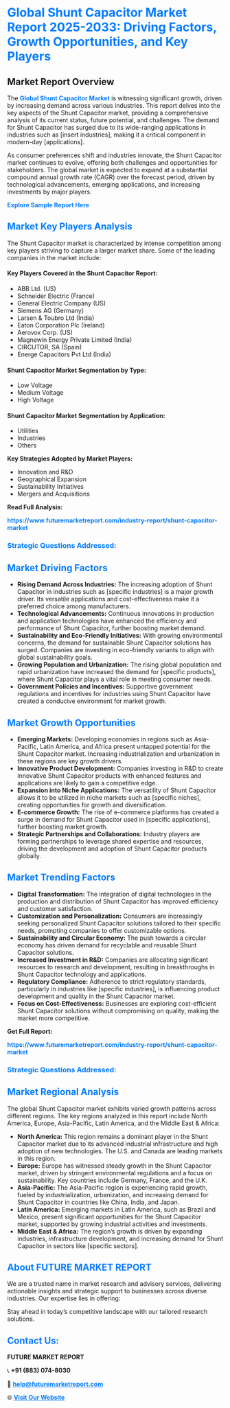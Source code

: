 <h1 style="color: #007BFF;">Global Shunt Capacitor Market Report 2025-2033: Driving Factors, Growth Opportunities, and Key Players</h1>

<section id="overview">
<h2>Market Report Overview</h2>
<p>The <a href="https://www.futuremarketreport.com/industry-report/shunt-capacitor-market" style="color: #007BFF; text-decoration: none;"><strong>Global Shunt Capacitor Market</strong></a> is witnessing significant growth, driven by increasing demand across various industries. This report delves into the key aspects of the Shunt Capacitor market, providing a comprehensive analysis of its current status, future potential, and challenges. The demand for Shunt Capacitor has surged due to its wide-ranging applications in industries such as [insert industries], making it a critical component in modern-day [applications].</p>
<p>As consumer preferences shift and industries innovate, the Shunt Capacitor market continues to evolve, offering both challenges and opportunities for stakeholders. The global market is expected to expand at a substantial compound annual growth rate (CAGR) over the forecast period, driven by technological advancements, emerging applications, and increasing investments by major players.</p>
</section>

<section id="overview">
<p><a href="https://www.futuremarketreport.com/request-sample/reportId=63051" style="color: #007BFF; text-decoration: none;"><strong>Explore Sample Report Here</strong></a></p>
</section>

<section id="key-players">
<h2 style="color: #007BFF;">Market Key Players Analysis</h2>
<p>The Shunt Capacitor market is characterized by intense competition among key players striving to capture a larger market share. Some of the leading companies in the market include:</p>
<h4>Key Players Covered in the Shunt Capacitor Report:</h4>
<ul><li>ABB Ltd. (US)</li><li>Schneider Electric (France)</li><li>General Electric Company (US)</li><li>Siemens AG (Germany)</li><li>Larsen &amp; Toubro Ltd (India)</li><li>Eaton Corporation Plc (Ireland)</li><li>Aerovox Corp. (US)</li><li>Magnewin Energy Private Limited (India)</li><li>CIRCUTOR, SA (Spain)</li><li>Energe Capacitors Pvt Ltd (India)</li></ul>
<h4>Shunt Capacitor Market Segmentation by Type:</h4>
<ul><li>Low Voltage</li><li>Medium Voltage</li><li>High Voltage</li></ul>

<h4>Shunt Capacitor Market Segmentation by Application:</h4>
<ul><li>Utilities</li><li>Industries</li><li>Others</li></ul>
<p><strong>Key Strategies Adopted by Market Players:</strong></p>
<ul>
<li>Innovation and R&D</li>
<li>Geographical Expansion</li>
<li>Sustainability Initiatives</li>
<li>Mergers and Acquisitions</li>
</ul>
</section>

<section>
<p><strong>Read Full Analysis: </strong></p><a href="https://www.futuremarketreport.com/industry-report/shunt-capacitor-market" style="color: #007BFF; text-decoration: none;"><strong>https://www.futuremarketreport.com/industry-report/shunt-capacitor-market</strong></a>
<h3 style="color: #007BFF;">Strategic Questions Addressed:</h3>
</section>

<section id="driving-factors">
<h2 style="color: #007BFF;">Market Driving Factors</h2>
<ul>
<li><strong>Rising Demand Across Industries:</strong> The increasing adoption of Shunt Capacitor in industries such as [specific industries] is a major growth driver. Its versatile applications and cost-effectiveness make it a preferred choice among manufacturers.</li>
<li><strong>Technological Advancements:</strong> Continuous innovations in production and application technologies have enhanced the efficiency and performance of Shunt Capacitor, further boosting market demand.</li>
<li><strong>Sustainability and Eco-Friendly Initiatives:</strong> With growing environmental concerns, the demand for sustainable Shunt Capacitor solutions has surged. Companies are investing in eco-friendly variants to align with global sustainability goals.</li>
<li><strong>Growing Population and Urbanization:</strong> The rising global population and rapid urbanization have increased the demand for [specific products], where Shunt Capacitor plays a vital role in meeting consumer needs.</li>
<li><strong>Government Policies and Incentives:</strong> Supportive government regulations and incentives for industries using Shunt Capacitor have created a conducive environment for market growth.</li>
</ul>
</section>

<section id="growth-opportunities">
<h2 style="color: #007BFF;">Market Growth Opportunities</h2>
<ul>
<li><strong>Emerging Markets:</strong> Developing economies in regions such as Asia-Pacific, Latin America, and Africa present untapped potential for the Shunt Capacitor market. Increasing industrialization and urbanization in these regions are key growth drivers.</li>
<li><strong>Innovative Product Development:</strong> Companies investing in R&D to create innovative Shunt Capacitor products with enhanced features and applications are likely to gain a competitive edge.</li>
<li><strong>Expansion into Niche Applications:</strong> The versatility of Shunt Capacitor allows it to be utilized in niche markets such as [specific niches], creating opportunities for growth and diversification.</li>
<li><strong>E-commerce Growth:</strong> The rise of e-commerce platforms has created a surge in demand for Shunt Capacitor used in [specific applications], further boosting market growth.</li>
<li><strong>Strategic Partnerships and Collaborations:</strong> Industry players are forming partnerships to leverage shared expertise and resources, driving the development and adoption of Shunt Capacitor products globally.</li>
</ul>
</section>

<section id="trending-factors">
<h2 style="color: #007BFF;">Market Trending Factors</h2>
<ul>
<li><strong>Digital Transformation:</strong> The integration of digital technologies in the production and distribution of Shunt Capacitor has improved efficiency and customer satisfaction.</li>
<li><strong>Customization and Personalization:</strong> Consumers are increasingly seeking personalized Shunt Capacitor solutions tailored to their specific needs, prompting companies to offer customizable options.</li>
<li><strong>Sustainability and Circular Economy:</strong> The push towards a circular economy has driven demand for recyclable and reusable Shunt Capacitor solutions.</li>
<li><strong>Increased Investment in R&D:</strong> Companies are allocating significant resources to research and development, resulting in breakthroughs in Shunt Capacitor technology and applications.</li>
<li><strong>Regulatory Compliance:</strong> Adherence to strict regulatory standards, particularly in industries like [specific industries], is influencing product development and quality in the Shunt Capacitor market.</li>
<li><strong>Focus on Cost-Effectiveness:</strong> Businesses are exploring cost-efficient Shunt Capacitor solutions without compromising on quality, making the market more competitive.</li>
</ul>
</section>

<section>
<p><strong>Get Full Report: </strong></p><a href="https://www.futuremarketreport.com/industry-report/shunt-capacitor-market" style="color: #007BFF; text-decoration: none;"><strong>https://www.futuremarketreport.com/industry-report/shunt-capacitor-market</strong></a>
<h3 style="color: #007BFF;">Strategic Questions Addressed:</h3>
</section>


<section id="regional-analysis">
<h2 style="color: #007BFF;">Market Regional Analysis</h2>
<p>The global Shunt Capacitor market exhibits varied growth patterns across different regions. The key regions analyzed in this report include North America, Europe, Asia-Pacific, Latin America, and the Middle East & Africa:</p>
<ul>
<li><strong>North America:</strong> This region remains a dominant player in the Shunt Capacitor market due to its advanced industrial infrastructure and high adoption of new technologies. The U.S. and Canada are leading markets in this region.</li>
<li><strong>Europe:</strong> Europe has witnessed steady growth in the Shunt Capacitor market, driven by stringent environmental regulations and a focus on sustainability. Key countries include Germany, France, and the U.K.</li>
<li><strong>Asia-Pacific:</strong> The Asia-Pacific region is experiencing rapid growth, fueled by industrialization, urbanization, and increasing demand for Shunt Capacitor in countries like China, India, and Japan.</li>
<li><strong>Latin America:</strong> Emerging markets in Latin America, such as Brazil and Mexico, present significant opportunities for the Shunt Capacitor market, supported by growing industrial activities and investments.</li>
<li><strong>Middle East & Africa:</strong> The region’s growth is driven by expanding industries, infrastructure development, and increasing demand for Shunt Capacitor in sectors like [specific sectors].</li>
</ul>
</section>

<footer>
<h2 style="color: #007BFF;">About FUTURE MARKET REPORT</h2>
<p>We are a trusted name in market research and advisory services, delivering actionable insights and strategic support to businesses across diverse industries. Our expertise lies in offering:</p>

<p>Stay ahead in today’s competitive landscape with our tailored research solutions.</p>

<h2 style="color: #007BFF;">Contact Us:</h2>
<p><strong>FUTURE MARKET REPORT</strong></p>
<p>📞 <strong>+91 (883) 074-8030</strong></p>
<p>📧 <strong><a href="mailto:help@futuremarketreport.com" style="color: #007BFF;">help@futuremarketreport.com</a></strong></p>
<p>🌐 <strong><a href="https://www.futuremarketreport.com/" style="color: #007BFF;">Visit Our Website</a></strong></p>
</footer>